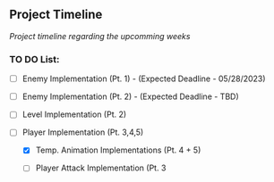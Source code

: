 ## Project Timeline
_Project timeline regarding the upcomming weeks_

### TO DO List:
- [ ] Enemy Implementation (Pt. 1) - (Expected Deadline - 05/28/2023)

- [ ] Enemy Implementation (Pt. 2) - (Expected Deadline - TBD)
 
- [ ] Level Implementation (Pt. 2)
 
- [ ] Player Implementation (Pt. 3,4,5)
   - [X] Temp. Animation Implementations (Pt. 4 + 5)
   - [ ] Player Attack Implementation (Pt. 3

